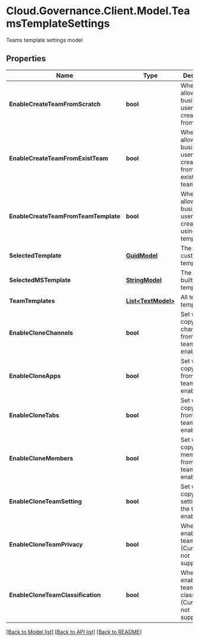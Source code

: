 # Cloud.Governance.Client.Model.TeamsTemplateSettings
Teams template settings model
## Properties

Name | Type | Description | Notes
------------ | ------------- | ------------- | -------------
**EnableCreateTeamFromScratch** | **bool** | Whether to allow business users to create a team from scratch. | [optional] [default to false]
**EnableCreateTeamFromExistTeam** | **bool** | Whether to allow business users to create a team from an existing team. | [optional] [default to false]
**EnableCreateTeamFromTeamTemplate** | **bool** | Whether to allow business users to create a team using a team template. | [optional] [default to false]
**SelectedTemplate** | [**GuidModel**](GuidModel.md) | The selected custom team template | [optional] 
**SelectedMSTemplate** | [**StringModel**](StringModel.md) | The selected built-in team template | [optional] 
**TeamTemplates** | [**List&lt;TextModel&gt;**](TextModel.md) | All team templates | [optional] 
**EnableCloneChannels** | **bool** | Set whether copying channels from the team is enabled. | [optional] [default to false]
**EnableCloneApps** | **bool** | Set whether copying apps from the team is enabled. | [optional] [default to false]
**EnableCloneTabs** | **bool** | Set whether copying tabs from the team is enabled. | [optional] [default to false]
**EnableCloneMembers** | **bool** | Set whether copying members from the team is enabled. | [optional] [default to false]
**EnableCloneTeamSetting** | **bool** | Set whether copying team settings from the team is enabled. | [optional] [default to false]
**EnableCloneTeamPrivacy** | **bool** | Whether to enable the team privacy. (Currently not supported) | [optional] [default to false]
**EnableCloneTeamClassification** | **bool** | Whether to enable the team classification. (Currently not supported) | [optional] [default to false]

[[Back to Model list]](../README.md#documentation-for-models) [[Back to API list]](../README.md#documentation-for-api-endpoints) [[Back to README]](../README.md)

